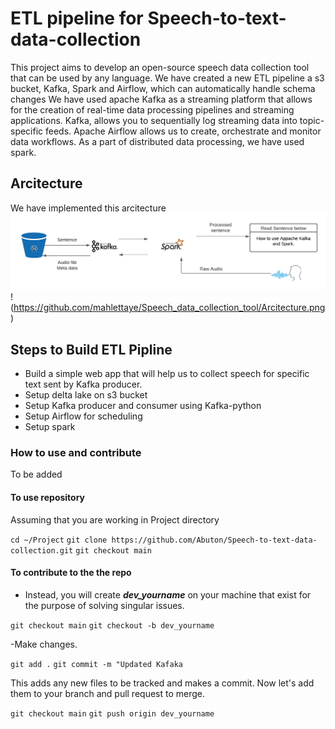# ETL pipeline for Speech-to-text-data-collection

This project aims to develop an open-source speech data collection tool that can be used by any language. We have created a new ETL pipeline a s3 bucket, Kafka, Spark and Airflow, which can automatically handle schema changes We have used apache Kafka as a streaming platform that allows for the creation of real-time data processing pipelines and streaming applications. Kafka, allows you to sequentially log streaming data into topic-specific feeds.  Apache Airflow allows us to create, orchestrate and monitor data workflows.  As a part of distributed data processing, we have used spark.

## Arcitecture

We have implemented this arcitecture
![alt text](https://github.com/mahlettaye/Speech_data_collection_tool/blob/main/Arcitecture.png?raw=true)
!(https://github.com/mahlettaye/Speech_data_collection_tool/Arcitecture.png)

## Steps to Build ETL Pipline

- Build a simple web app that will help us to collect speech for specific text sent by Kafka producer.
- Setup  delta lake on s3 bucket
- Setup Kafka producer and consumer using Kafka-python
- Setup Airflow for scheduling
- Setup spark

### How to use and contribute

To be added

#### To use repository

Assuming that you are working in Project directory

`cd ~/Project`
`git clone https://github.com/Abuton/Speech-to-text-data-collection.git`
`git checkout main`

#### To contribute to the the repo

- Instead, you will create ***dev_yourname*** on your machine that exist for the purpose of solving singular issues.

`git checkout main`
`git checkout -b dev_yourname`

-Make changes.

`git add .`
`git commit -m "Updated Kafaka`

This adds any new files to be tracked and makes a commit. Now let's add them to your branch and pull request to merge.

`git checkout main`
`git push origin dev_yourname`

